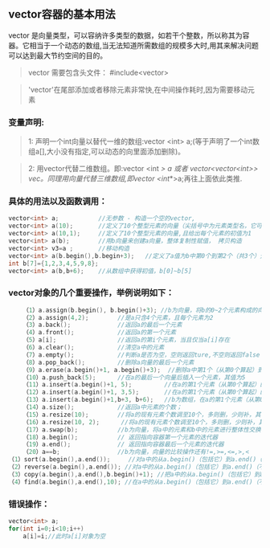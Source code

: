## vector容器的基本用法

vector 是向量类型，可以容纳许多类型的数据，如若干个整数，所以称其为容器。它相当于一个动态的数组,当无法知道所需数组的规模多大时,用其来解决问题可以达到最大节约空间的目的。

> vector 需要包含头文件： #include&lt;vector>

> 'vector'在尾部添加或者移除元素非常快,在中间操作耗时,因为需要移动元素

### 变量声明:

>    1: 声明一个int向量以替代一维的数组:vector &lt;int> a;(等于声明了一个int数组a[],大小没有指定,可以动态的向里面添加删除)。

>    2: 用vector代替二维数组。即:vector &lt;int *> a 或者 vector&lt;vector&lt;int>> vec。同理用向量代替三维数组,即vector <int**>a;再往上面依此类推.

### 具体的用法以及函数调用：

```cpp
vector<int> a;           //无参数 - 构造一个空的vector,
vector<int> a(10);       //定义了10个整型元素的向量（尖括号中为元素类型名，它可以是任何合法的数据类型），但没有给出初值，其值是不确定的。
vector<int> a(10,1);     //定义了10个整型元素的向量,且给出每个元素的初值为1
vector<int> a(b);        //用b向量来创建a向量，整体复制性赋值， 拷贝构造
vector<int> v3=a ;       //移动构造
vector<int> a(b.begin(),b.begin+3);   //定义了a值为b中第0个到第2个（共3个）元素
int b[7]={1,2,3,4,5,9,8};
vector<int> a(b,b+6);    //从数组中获得初值，b[0]~b[5]
```

### vector对象的几个重要操作，举例说明如下：

```cpp
    （1）a.assign(b.begin(), b.begin()+3); //b为向量，将b的0~2个元素构成的向量赋给a
    （2）a.assign(4,2);        //是a只含4个元素，且每个元素为2
    （3）a.back();             //返回a的最后一个元素
    （4）a.front();            //返回a的第一个元素
    （5）a[i];                 //返回a的第i个元素，当且仅当a[i]存在
    （6）a.clear();            //清空a中的元素
    （7）a.empty();            //判断a是否为空，空则返回ture,不空则返回false
    （8）a.pop_back();         //删除a向量的最后一个元素
    （9）a.erase(a.begin()+1, a.begin()+3);  //删除a中第1个（从第0个算起）到第2个元素，也就是说删除的元素从a.begin()+1算起（包括它）一直到a.begin()+3（不包括它）
    （10）a.push_back(5);      //在a的最后一个向量后插入一个元素，其值为5
    （11）a.insert(a.begin()+1, 5);         //在a的第1个元素（从第0个算起）的位置插入数值5，如a为1,2,3,4，插入元素后为1,5,2,3,4
    （12）a.insert(a.begin()+1, 3,5);       //在a的第1个元素（从第0个算起）的位置插入3个数，其值都为5
    （13）a.insert(a.begin()+1,b+3, b+6);   //b为数组，在a的第1个元素（从第0个算起）的位置插入b的第3个元素到第5个元素（不包括b+6），如b为1,2,3,4,5,9,8，插入元素后为1,4,5,9,2,3,4,5,9,8
    （14）a.size();            //返回a中元素的个数；
    （15）a.resize(10);        //将a的现有元素个数调至10个，多则删，少则补，其值随机
    （16）a.resize(10, 2);      //将a的现有元素个数调至10个，多则删，少则补，其值为2
    （17）a.swap(b);           //b为向量，将a中的元素和b中的元素进行整体性交换
    （18）a.begin();           // 返回指向容器第一个元素的迭代器
    （19）a.end();             // 返回指向容器最后一个元素的迭代器
    （20）a==b;                //b为向量，向量的比较操作还有!=,>=,<=,>,<
（1）sort(a.begin(),a.end());     //对a中的从a.begin()（包括它）到a.end()（不包括它）的元素进行从小到大排列
（2）reverse(a.begin(),a.end()); //对a中的从a.begin()（包括它）到a.end()（不包括它）的元素倒置，但不排列，如a中元素为1,3,2,4,倒置后为4,2,3,1
（3）copy(a.begin(),a.end(),b.begin()+1); //把a中的从a.begin()（包括它）到a.end()（不包括它）的元素复制到b中，从b.begin()+1的位置（包括它）开        始复制，覆盖掉原有元素
（4）find(a.begin(),a.end(),10); //在a中的从a.begin()（包括它）到a.end()（不包括它）的元素中查找10，若存在返回其在向量中的位置
```

### 错误操作：

```cpp
vector<int> a;
for(int i=0;i<10;i++)
    a[i]=i;//此时a[i]对象为空
```